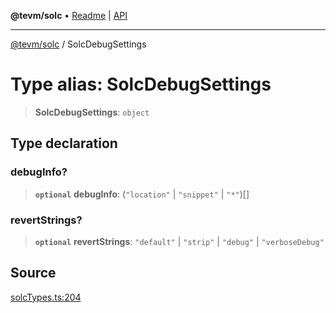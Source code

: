 **@tevm/solc** • [Readme](../README.md) \| [API](../globals.md)

***

[@tevm/solc](../README.md) / SolcDebugSettings

# Type alias: SolcDebugSettings

> **SolcDebugSettings**: `object`

## Type declaration

### debugInfo?

> **`optional`** **debugInfo**: (`"location"` \| `"snippet"` \| `"*"`)[]

### revertStrings?

> **`optional`** **revertStrings**: `"default"` \| `"strip"` \| `"debug"` \| `"verboseDebug"`

## Source

[solcTypes.ts:204](https://github.com/evmts/tevm-monorepo/blob/main/bundler-packages/solc/src/solcTypes.ts#L204)
